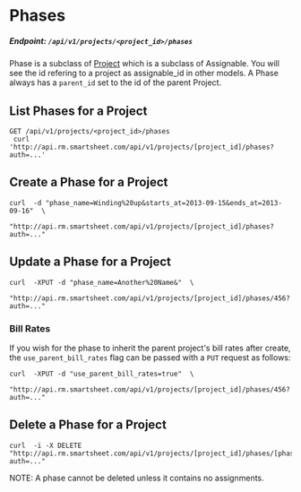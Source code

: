 # Phases

##### Endpoint: `/api/v1/projects/<project_id>/phases`

Phase is a subclass of [Project](#projects) which is a subclass of Assignable. You will see the id refering to a project as assignable_id in other models. A Phase always has a `parent_id` set to the id of the parent Project.

## List Phases for a Project

```
GET /api/v1/projects/<project_id>/phases
 curl 'http://api.rm.smartsheet.com/api/v1/projects/[project_id]/phases?auth=...'
```

## Create a Phase for a Project

```
curl  -d "phase_name=Winding%20up&starts_at=2013-09-15&ends_at=2013-09-16"  \
                         "http://api.rm.smartsheet.com/api/v1/projects/[project_id]/phases?auth=..."
```

## Update a Phase for a Project

```
curl  -XPUT -d "phase_name=Another%20Name&"  \
                         "http://api.rm.smartsheet.com/api/v1/projects/[project_id]/phases/456?auth=..."
```

### Bill Rates
If you wish for the phase to inherit the parent project's bill rates after create, the `use_parent_bill_rates` flag can be passed with a `PUT` request as follows:

```
curl  -XPUT -d "use_parent_bill_rates=true"  \
                         "http://api.rm.smartsheet.com/api/v1/projects/[project_id]/phases/456?auth=..."
```


## Delete a Phase for a Project

```
curl  -i -X DELETE "http://api.rm.smartsheet.com/api/v1/projects/[project_id]/phases/[phase_id]?auth=..."
```
NOTE: A phase cannot be deleted unless it contains no assignments.
